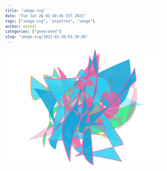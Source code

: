 ```yaml
---
title: "image-svg"
date: "Tue Jan 26 01:38:46 CET 2021"
tags: ["image-svg", "pipotron", "image"]
author: m1ch3l
categories: ["generated"]
slug: "image-svg/2021-01-26-01:38:46"
---
```


![](image.svg)
